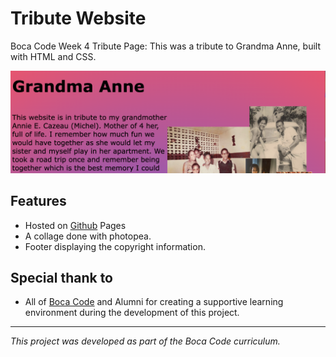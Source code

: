 # Tribute Website

Boca Code Week 4 Tribute Page: This was a tribute to Grandma Anne, built with HTML and CSS.

![screenshot](./src/images/readme.png)

## Features

- Hosted on [Github](https://v-cazeau.github.io/tribute/) Pages 
- A collage done with photopea.
- Footer displaying the copyright information.


## Special thank to
- All of [Boca Code](https://github.com/bocacode) and Alumni for creating a supportive learning environment during the development of this project.


---
*This project was developed as part of the Boca Code curriculum.*